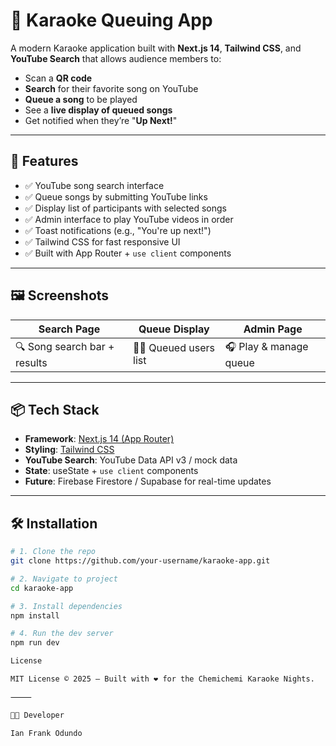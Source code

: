 # 🎤 Karaoke Queuing App

A modern Karaoke application built with **Next.js 14**, **Tailwind CSS**, and **YouTube Search** that allows audience members to:

- Scan a **QR code**
- **Search** for their favorite song on YouTube
- **Queue a song** to be played
- See a **live display of queued songs**
- Get notified when they’re "**Up Next!**"

---

## 🚀 Features

- ✅ YouTube song search interface  
- ✅ Queue songs by submitting YouTube links  
- ✅ Display list of participants with selected songs  
- ✅ Admin interface to play YouTube videos in order  
- ✅ Toast notifications (e.g., "You're up next!")  
- ✅ Tailwind CSS for fast responsive UI  
- ✅ Built with App Router + `use client` components  

---

## 🖼️ Screenshots

| Search Page | Queue Display | Admin Page |
|-------------|----------------|-------------|
| 🔍 Song search bar + results | 🧑‍🎤 Queued users list | 🎧 Play & manage queue |

---

## 📦 Tech Stack

- **Framework**: [Next.js 14 (App Router)](https://nextjs.org/)
- **Styling**: [Tailwind CSS](https://tailwindcss.com/)
- **YouTube Search**: YouTube Data API v3 / mock data
- **State**: useState + `use client` components
- **Future**: Firebase Firestore / Supabase for real-time updates

---

## 🛠️ Installation

```bash
# 1. Clone the repo
git clone https://github.com/your-username/karaoke-app.git

# 2. Navigate to project
cd karaoke-app

# 3. Install dependencies
npm install

# 4. Run the dev server
npm run dev

License

MIT License © 2025 — Built with ❤️ for the Chemichemi Karaoke Nights.

⸻

👨‍💻 Developer

Ian Frank Odundo

